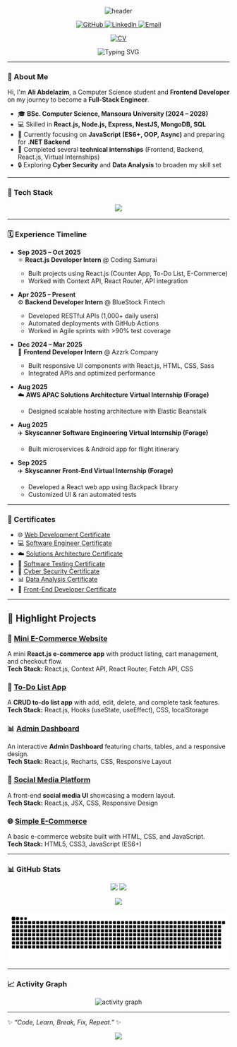 <!-- Header -->
<p align="center">
  <img src="https://capsule-render.vercel.app/api?type=waving&height=220&text=Ali%20Abdelazim&fontAlign=45&fontSize=48&fontColor=ffffff&color=0:0ea5e9,100:8b5cf6" alt="header"/>
</p>

<!-- Social Icons -->
<p align="center">
  <a href="https://github.com/aliabdelazim7" target="_blank">
    <img src="https://img.shields.io/badge/GitHub-171515?style=for-the-badge&logo=github&logoColor=white" alt="GitHub"/>
  </a>
  <a href="https://www.linkedin.com/in/ali-abdelazim" target="_blank">
    <img src="https://img.shields.io/badge/LinkedIn-0077B5?style=for-the-badge&logo=linkedin&logoColor=white" alt="LinkedIn"/>
  </a>
  <a href="mailto:alialawady2006@gmail.com" target="_blank">
    <img src="https://img.shields.io/badge/Email-D14836?style=for-the-badge&logo=gmail&logoColor=white" alt="Email"/>
  </a>
</p>

<!-- CV Button -->
<p align="center">
  <a href="https://drive.google.com/file/d/15Sx8pvxxYo5j0mWdGZT9ZDCi6sAX9iq4/view?usp=drive_link" target="_blank">
    <img src="https://img.shields.io/badge/📄%20Download%20My%20CV-blue?style=for-the-badge&logo=googledrive&logoColor=white" alt="CV"/>
  </a>
</p>

<!-- Typing -->
<p align="center">
  <img src="https://readme-typing-svg.herokuapp.com?duration=2500&pause=600&center=true&vCenter=true&width=680&lines=Frontend+React.js+Developer;Backend+Node.js+%7C+NestJS;Databases+MongoDB,+PostgreSQL,+MySQL;Cyber+Security+Enthusiast;Always+Learning+%26+Building" alt="Typing SVG" />
</p>

---

### 👋 About Me
Hi, I'm **Ali Abdelazim**, a Computer Science student and **Frontend Developer** on my journey to become a **Full-Stack Engineer**.  

- 🎓 **BSc. Computer Science, Mansoura University (2024 – 2028)**  
- 💻 Skilled in **React.js, Node.js, Express, NestJS, MongoDB, SQL**  
- 🌱 Currently focusing on **JavaScript (ES6+, OOP, Async)** and preparing for **.NET Backend**  
- 🚀 Completed several **technical internships** (Frontend, Backend, React.js, Virtual Internships)  
- 🔒 Exploring **Cyber Security** and **Data Analysis** to broaden my skill set  

---

### 🧰 Tech Stack
<p align="center">
  <img src="https://skillicons.dev/icons?i=html,css,sass,js,ts,react,nodejs,express,nest,py,sql,mongodb,postgres,mysql,docker,postman,git,github,vscode" />
</p>

---

### 🗓️ Experience Timeline  

- **Sep 2025 – Oct 2025**  
  ⚛️ **React.js Developer Intern** @ Coding Samurai  
  - Built projects using React.js (Counter App, To-Do List, E-Commerce)  
  - Worked with Context API, React Router, API integration  

- **Apr 2025 – Present**  
  ⚙️ **Backend Developer Intern** @ BlueStock Fintech  
  - Developed RESTful APIs (1,000+ daily users)  
  - Automated deployments with GitHub Actions  
  - Worked in Agile sprints with >90% test coverage  

- **Dec 2024 – Mar 2025**  
  🎨 **Frontend Developer Intern** @ Azzrk Company  
  - Built responsive UI components with React.js, HTML, CSS, Sass  
  - Integrated APIs and optimized performance  

- **Aug 2025**  
  ☁️ **AWS APAC Solutions Architecture Virtual Internship (Forage)**  
  - Designed scalable hosting architecture with Elastic Beanstalk  

- **Aug 2025**  
  ✈️ **Skyscanner Software Engineering Virtual Internship (Forage)**  
  - Built microservices & Android app for flight itinerary  

- **Sep 2025**  
  ✈️ **Skyscanner Front-End Virtual Internship (Forage)**  
  - Developed a React web app using Backpack library  
  - Customized UI & ran automated tests  

---

### 📜 Certificates  

- 🌐 [Web Development Certificate](https://drive.google.com/file/d/1Wzj7qB9hyZ5kmsRJBsKAN_k08NANrzwN/view?usp=drive_link)  
- 💻 [Software Engineer Certificate](https://drive.google.com/file/d/1GXIjAlvavD-huz7mJJx1laKKvbl-Afhs/view?usp=drive_link)  
- ☁️ [Solutions Architecture Certificate](https://drive.google.com/file/d/1gpufFxuJJ61ABrmrxhv6tkAyBPoZ81-B/view?usp=drive_link)  
- 🧪 [Software Testing Certificate](https://drive.google.com/file/d/1jf2OdW_LaKkX8Xs7s0eEoAPwDl53WvXF/view?usp=drive_link)  
- 🔐 [Cyber Security Certificate](https://drive.google.com/file/d/1rn0HwcwAdsip6MVoDUEdVo4gdQ4MKzMo/view?usp=drive_link)  
- 📊 [Data Analysis Certificate](https://drive.google.com/file/d/1iXyV7FVpzBZrFM1eilVQvKqQWxsper8I/view?usp=drive_link)  
- 🎨 [Front-End Developer Certificate](https://drive.google.com/file/d/1i08DadBy-M0GmvYuQMkX3fiDky0Eb8EH/view?usp=drive_link)  

---

## 🚀 Highlight Projects  

### 🛒 [Mini E-Commerce Website](https://mini-e-commerce-task.netlify.app/)  
A mini **React.js e-commerce app** with product listing, cart management, and checkout flow.  
**Tech Stack:** React.js, Context API, React Router, Fetch API, CSS  

### 📝 [To-Do List App](https://to-do-list-task4123.netlify.app/)  
A **CRUD to-do list app** with add, edit, delete, and complete task features.  
**Tech Stack:** React.js, Hooks (useState, useEffect), CSS, localStorage  

### 📊 [Admin Dashboard](https://admin-dashboard-45.netlify.app/)  
An interactive **Admin Dashboard** featuring charts, tables, and a responsive design.  
**Tech Stack:** React.js, Recharts, CSS, Responsive Layout  

### 💬 [Social Media Platform](https://social-media-platfom45.netlify.app/)  
A front-end **social media UI** showcasing a modern layout.  
**Tech Stack:** React.js, JSX, CSS, Responsive Design  

### 🌐 [Simple E-Commerce](https://simple-ecommerce-task45.netlify.app/)  
A basic e-commerce website built with HTML, CSS, and JavaScript.  
**Tech Stack:** HTML5, CSS3, JavaScript (ES6+)  

---

### 📊 GitHub Stats
<p align="center">
  <img height="165" src="https://github-readme-stats.vercel.app/api?username=aliabdelazim7&show_icons=true&rank_icon=github&theme=radical" />
  <img height="165" src="https://github-readme-streak-stats.herokuapp.com?user=aliabdelazim7&theme=radical" />
</p>
<p align="center">
  <img height="165" src="https://github-readme-stats.vercel.app/api/top-langs/?username=aliabdelazim7&layout=compact&theme=radical" />
</p>

![Snake animation](https://github.com/aliabdelazim7/aliabdelazim7/blob/output/snake.svg)

---

### 📈 Activity Graph
<p align="center">
  <img src="https://github-readme-activity-graph.vercel.app/graph?username=aliabdelazim7&theme=tokyo-night" alt="activity graph"/>
</p>

---

✨ *“Code, Learn, Break, Fix, Repeat.”* ✨

<!-- Footer -->
<p align="center">
  <img src="https://capsule-render.vercel.app/api?type=waving&height=140&section=footer&color=0:8b5cf6,100:0ea5e9"/>
</p>
